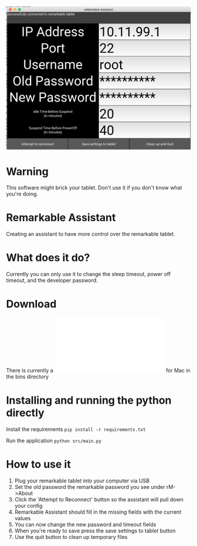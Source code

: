 ![](screenshots/screen.png)

# Warning
This software might brick your tablet. Don't use it if you don't know what
you're doing. 

# Remarkable Assistant
Creating an assistant to have more control over the remarkable tablet.

# What does it do?
Currently you can only use it to change the sleep timeout, power off timeout, 
and the developer password.

# Download
There is currently a ![DMG](bin/RemarkableAssistant.dmg) for Mac in the bins directory

# Installing and running the python directly
Install the requirements
`pip install -r requirements.txt`

Run the application
`python src/main.py`

# How to use it
1. Plug your remarkable tablet into your computer via USB
2. Set the old password the remarkable password you see under rM->About
3. Click the 'Attempt to Reconnect' button so the assistant will pull down your config
4. Remarkable Assistant should fill in the missing fields with the current values
5. You can now change the new password and timeout fields
6. When you're ready to save press the save settings to tablet button
7. Use the quit button to clean up temporary files

